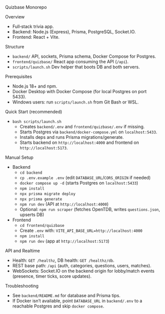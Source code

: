 Quizbase Monorepo

Overview
- Full‑stack trivia app.
- Backend: Node.js (Express), Prisma, PostgreSQL, Socket.IO.
- Frontend: React + Vite.

Structure
- `backend/` API, sockets, Prisma schema, Docker Compose for Postgres.
- `frontend/quizbase/` React app consuming the API (`/api`).
- `scripts/launch.sh` Dev helper that boots DB and both servers.

Prerequisites
- Node.js 18+ and npm.
- Docker Desktop with Docker Compose (for local Postgres on port 5433).
- Windows users: run `scripts/launch.sh` from Git Bash or WSL.

Quick Start (recommended)
- `bash scripts/launch.sh`
  - Creates `backend/.env` and `frontend/quizbase/.env` if missing.
  - Starts Postgres via `backend/docker-compose.yml` on `localhost:5433`.
  - Installs deps and runs Prisma migrations/generate.
  - Starts backend on `http://localhost:4000` and frontend on `http://localhost:5173`.

Manual Setup
- Backend
  - `cd backend`
  - `cp .env.example .env` (edit `DATABASE_URL`/`CORS_ORIGIN` if needed)
  - `docker compose up -d` (starts Postgres on `localhost:5433`)
  - `npm install`
  - `npx prisma migrate deploy`
  - `npx prisma generate`
  - `npm run dev` (API at `http://localhost:4000`)
  - Optional: `npm run scraper` (fetches OpenTDB, writes `questions.json`, upserts DB)
- Frontend
  - `cd frontend/quizbase`
  - Create `.env` with: `VITE_API_BASE_URL=http://localhost:4000`
  - `npm install`
  - `npm run dev` (app at `http://localhost:5173`)

API and Realtime
- Health: `GET /healthz`, DB health: `GET /healthz/db`.
- REST base path: `/api` (auth, categories, questions, users, matches).
- WebSockets: Socket.IO on the backend origin for lobby/match events (presence, timer ticks, score updates).

Troubleshooting
- See `backend/README.md` for database and Prisma tips.
- If Docker isn’t available, point `DATABASE_URL` in `backend/.env` to a reachable Postgres and skip `docker compose`.
